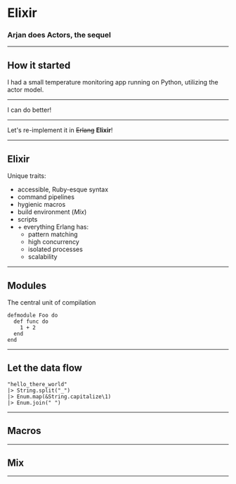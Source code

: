 # Elixir

### Arjan does Actors, the sequel

---

## How it started

I had a small temperature monitoring app running on Python, utilizing the actor model.

----

I can do better!

----

Let's re-implement it in ~~Erlang~~ **Elixir**!

----

## Elixir

Unique traits:

 * accessible, Ruby-esque syntax
 * command pipelines
 * hygienic macros
 * build environment (*Mix*)
 * scripts
 * \+ everything Erlang has:
   + pattern matching
   + high concurrency
   + isolated processes
   + scalability
 
----
## Modules

The central unit of compilation

    defmodule Foo do
      def func do
        1 + 2
      end
    end

----

## Let the data flow

    "hello_there_world"
    |> String.split("_")
    |> Enum.map(&String.capitalize\1)
    |> Enum.join(" ")

----

## Macros

----

## Mix

----

